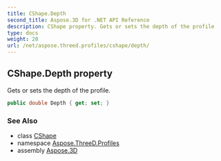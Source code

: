 ```yaml
---
title: CShape.Depth
second_title: Aspose.3D for .NET API Reference
description: CShape property. Gets or sets the depth of the profile
type: docs
weight: 20
url: /net/aspose.threed.profiles/cshape/depth/
---
```

## CShape.Depth property

Gets or sets the depth of the profile.

```csharp
public double Depth { get; set; }
```

### See Also

* class [CShape](../)
* namespace [Aspose.ThreeD.Profiles](../../../aspose.threed.profiles/)
* assembly [Aspose.3D](../../../)


